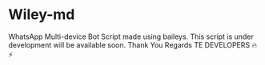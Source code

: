 # Wiley-md
WhatsApp Multi-device Bot Script made using baileys. This script is under development will be available soon. Thank You Regards TE DEVELOPERS 🔥⚡
